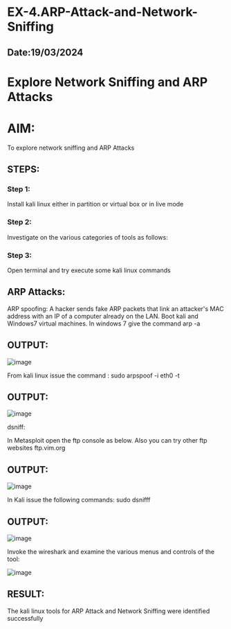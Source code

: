 # EX-4.ARP-Attack-and-Network-Sniffing
## Date:19/03/2024
# Explore Network Sniffing and ARP Attacks

# AIM:

To explore network sniffing and ARP Attacks

## STEPS:

### Step 1:

Install kali linux either in partition or virtual box or in live mode

### Step 2:

Investigate on the various categories of tools as follows:


### Step 3:
Open terminal and try execute some kali linux commands

## ARP Attacks:  
ARP spoofing: A hacker sends fake ARP packets that link an attacker's MAC address with an IP of a computer already on the LAN. 
Boot kali and Windows7 virtual machines.
In windows 7 give the command arp -a
## OUTPUT:

![image](https://github.com/Darkwebnew/ARP-Attack-and-Network-Sniffing/assets/143114486/73a8779a-4686-4f0f-88f2-fc8a1d311b6e)

From kali linux issue the command :
sudo arpspoof -i eth0 -t <target system> <gateway>
## OUTPUT:

![image](https://github.com/Darkwebnew/ARP-Attack-and-Network-Sniffing/assets/143114486/28f8309a-892a-42c9-b9d7-21a827c89438)

dsniff:

In Metasploit open the ftp console as below. Also you can try other ftp websites ftp.vim.org
## OUTPUT:

![image](https://github.com/Darkwebnew/ARP-Attack-and-Network-Sniffing/assets/143114486/7ed2b359-5946-4877-a6d1-fc929c69deb2)

In Kali issue the following commands:
sudo dsnifff
## OUTPUT:

![image](https://github.com/Darkwebnew/ARP-Attack-and-Network-Sniffing/assets/143114486/af9d1b0f-2bfc-4068-a84d-2e2ad5d229ab)

Invoke the wireshark and examine the various menus  and controls of the tool:

![image](https://github.com/Darkwebnew/ARP-Attack-and-Network-Sniffing/assets/143114486/68b0f74b-1241-4353-8bb9-0a60f67536bf)

## RESULT:
The kali linux tools for ARP Attack and Network Sniffing were identified successfully
